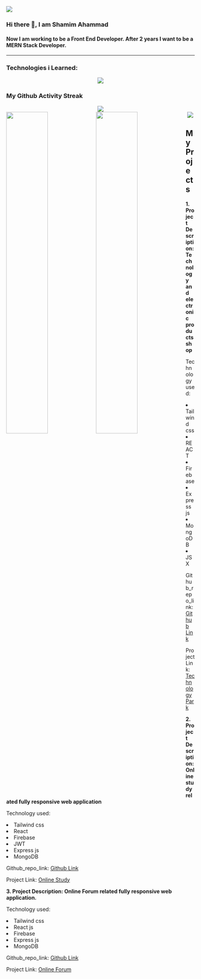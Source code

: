 

<img src="https://media.licdn.com/dms/image/D5616AQGAqT83Ff-V_A/profile-displaybackgroundimage-shrink_350_1400/0/1703077027609?e=1721865600&v=beta&t=g8o7GS7mI33qmKmEQcNRGUNY-tJpp56WA0ot8Q04Z2c"/>

### Hi there 👋, I am Shamim Ahammad
#### Now I am working to be a Front End Developer. After 2 years I want to be a MERN Stack Developer.
<hr>

<h3 align="left">Technologies i Learned:</h3>
<p align="center">
  <a href="https://skillicons.dev">
    <img src="https://skillicons.dev/icons?i=html,css,figma,js,bootstrap,tailwind,react,firebase,nodejs,express,mongodb" />
  </a>
</p>

<h3>My Github Activity Streak</h3>
<div align="center">
  <img src="https://streak-stats.demolab.com/?user=shamimfstack&theme=dark"/>
</div>
<div>
  <img align="left" width="47%" src="http://github-profile-summary-cards.vercel.app/api/cards/stats?username=shamimfstack&theme=dark"/>
  <img align="left" width="47%" src="http://github-profile-summary-cards.vercel.app/api/cards/repos-per-language?username=shamimfstack&theme=dark" />
</div>

<div align="center">
  <img src="http://github-profile-summary-cards.vercel.app/api/cards/profile-details?username=shamimfstack&theme=dark"/>
</div>



<h2>My Projects</h2>
<div>
  <p><b>1. Project Description: Technology and electronic products shop</b></p>
  <p>Technology used: 
  <li>Tailwind css</li>
  <li>REACT</li>
    <li>Firebase</li>
    <li>Express js</li>
    <li>MongoDB</li>
    <li>JSX</li>
  </p>
  <p>Github_repo_link: <a href="https://github.com/programming-hero-web-course-4/b8a10-brandshop-client-side-shamimfstack">Github Link</a></p>
  <p>Project Link: <a href="https://mod-auth-4.web.app">Technology Park</a></p>
</div>

<div>
  <p><b>2. Project Description: Online study related fully responsive web application</b></p>
  <p>Technology used: 
  <li>Tailwind css</li>
  <li>React</li>
  <li>Firebase</li>
  <li>JWT</li>
  <li>Express js</li>
  <li>MongoDB</li>
  </p>
  <p>Github_repo_link: <a href="https://github.com/Porgramming-Hero-web-course/b8a11-client-side-shamimfstack">Github Link</a></p>
  <p>Project Link: <a href="https://online-study-4b7f0.web.app">Online Study</a></p>
  
</div>

<div>
  <p><b>3. Project Description: Online Forum related fully responsive web application.</b></p>
  <p>Technology used: 
  <li>Tailwind css</li>
  <li>React js</li>
  <li>Firebase</li>
  <li>Express js</li>
  <li>MongoDB</li>
  </p>
  <p>Github_repo_link: <a href="https://github.com/programming-hero-web-course-4/b8a10-brandshop-client-side-shamimfstack">Github Link</a></p>
  <p>Project Link: <a href="https://concept-1-bbffd.web.app">Online Forum</a></p>
</div>





